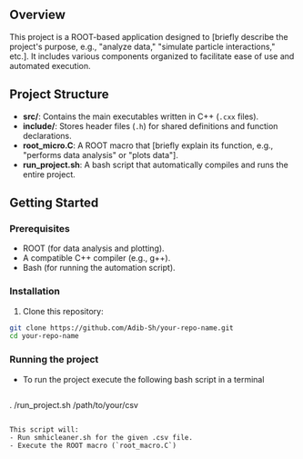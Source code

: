 ## Overview
This project is a ROOT-based application designed to [briefly describe the project's purpose, e.g., "analyze data," "simulate particle interactions," etc.]. It includes various components organized to facilitate ease of use and automated execution.

## Project Structure
- **src/**: Contains the main executables written in C++ (`.cxx` files).
- **include/**: Stores header files (`.h`) for shared definitions and function declarations.
- **root_micro.C**: A ROOT macro that [briefly explain its function, e.g., "performs data analysis" or "plots data"].
- **run_project.sh**: A bash script that automatically compiles and runs the entire project.

## Getting Started

### Prerequisites
- ROOT (for data analysis and plotting).
- A compatible C++ compiler (e.g., g++).
- Bash (for running the automation script).

### Installation
1. Clone this repository:
  ```bash
  git clone https://github.com/Adib-Sh/your-repo-name.git
  cd your-repo-name
  ```
### Running the project
- To run the project execute the following bash script in a terminal
  ```bash
. /run_project.sh /path/to/your/csv
  ```

 This script will:
- Run smhicleaner.sh for the given .csv file.
- Execute the ROOT macro (`root_macro.C`)

